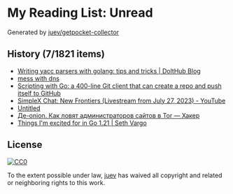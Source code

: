 # My Reading List: Unread

Generated by [juev/getpocket-collector](https://github.com/juev/getpocket-collector)

## History (7/1821 items)

- [Writing yacc parsers with golang: tips and tricks | DoltHub Blog](https://www.dolthub.com/blog/2023-07-28-goyacc-parser-tips-tricks/)
- [mess with dns](https://messwithdns.net)
- [Scripting with Go: a 400-line Git client that can create a repo and push itself to GitHub](https://benhoyt.com/writings/gogit/)
- [SimpleX Chat: New Frontiers (Livestream from July 27, 2023) - YouTube](https://www.youtube.com/watch?v=7yjQFmhAftE)
- [Untitled](https://koshka.love/babel/irc-forever.html)
- [Де-onion. Как ловят администраторов сайтов в Tor — Хакер](https://xakep.ru/2023/07/28/tor-deanon/)
- [Things I'm excited for in Go 1.21 | Seth Vargo](https://www.sethvargo.com/things-im-excited-for-in-go-1-21)

## License

[![CC0](https://mirrors.creativecommons.org/presskit/buttons/88x31/svg/cc-zero.svg)](https://creativecommons.org/publicdomain/zero/1.0/)

To the extent possible under law, [juev](https://github.com/juev) has waived all copyright and related or neighboring rights to this work.
